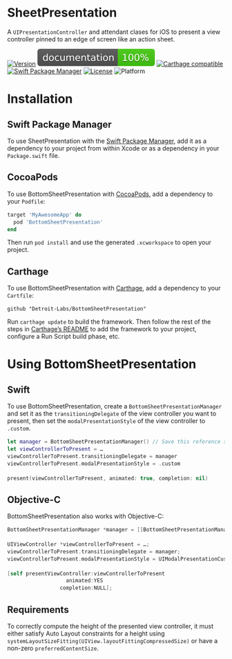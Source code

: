 # SheetPresentation

A `UIPresentationController` and attendant clases for iOS to present a view
controller pinned to an edge of screen like an action sheet.

[![Version](https://img.shields.io/cocoapods/v/BottomSheetPresentation.svg?style=flat)](https://cocoapods.org/pods/BottomSheetPresentation)
[![Documentation](docs/badge.svg)](https://detroit-labs.github.io/BottomSheetPresentation/)
[![Carthage compatible](https://img.shields.io/badge/Carthage-compatible-4BC51D.svg?style=flat)](https://github.com/Carthage/Carthage)
[![Swift Package Manager](https://img.shields.io/badge/SPM-compatible-orange.svg)](https://swift.org/package-manager)
[![License](https://img.shields.io/cocoapods/l/BottomSheetPresentation.svg?style=flat)](https://github.com/detroit-labs/BottomSheetPresentation/blob/master/LICENSE)
![Platform](https://img.shields.io/cocoapods/p/BottomSheetPresentation.svg?style=flat)

# Installation

## Swift Package Manager

To use SheetPresentation with the
[Swift Package Manager](https://swift.org/package-manager/), add it as a
dependency to your project from within Xcode or as a dependency in your
`Package.swift` file. 

## CocoaPods

To use BottomSheetPresentation with [CocoaPods](https://cocoapods.org), add a
dependency to your `Podfile`:

```Ruby
target 'MyAwesomeApp' do
  pod 'BottomSheetPresentation'
end
```

Then run `pod install` and use the generated `.xcworkspace` to open your
project.

## Carthage

To use BottomSheetPresentation with
[Carthage](https://github.com/Carthage/Carthage), add a dependency to your
`Cartfile`:

```
github "Detroit-Labs/BottomSheetPresentation"
```

Run `carthage update` to build the framework. Then follow the rest of the steps
in [Carthage’s README](https://github.com/Carthage/Carthage#getting-started) to
add the framework to your project, configure a Run Script build phase, etc.

# Using BottomSheetPresentation

## Swift

To use BottomSheetPresentation, create a `BottomSheetPresentationManager` and
set it as the `transitioningDelegate` of the view controller you want to
present, then set the `modalPresentationStyle` of the view controller to
`.custom`.

```Swift
let manager = BottomSheetPresentationManager() // Save this reference somewhere
let viewControllerToPresent = …
viewControllerToPresent.transitioningDelegate = manager
viewControllerToPresent.modalPresentationStyle = .custom

present(viewControllerToPresent, animated: true, completion: nil)
```

## Objective-C

BottomSheetPresentation also works with Objective-C:

```Objective-C
BottomSheetPresentationManager *manager = [[BottomSheetPresentationManager alloc] init];

UIViewController *viewControllerToPresent = …;
viewControllerToPresent.transitioningDelegate = manager;
viewControllerToPresent.modalPresentationStyle = UIModalPresentationCustom;

[self presentViewController:viewControllerToPresent
                   animated:YES
                 completion:NULL];
```

## Requirements

To correctly compute the height of the presented view controller, it must either
satisfy Auto Layout constraints for a height using
`systemLayoutSizeFitting(UIView.layoutFittingCompressedSize)` or have a non-zero
`preferredContentSize`.
